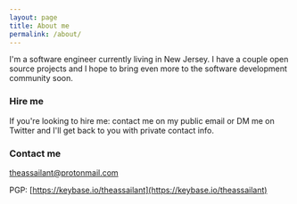 ```yaml
---
layout: page
title: About me
permalink: /about/
---
```


I'm a software engineer currently living in New Jersey. I have a couple open
source projects and I hope to bring even more to the software development
community soon.

### Hire me

If you're looking to hire me: contact me on my public email or DM me on Twitter
and I'll get back to you with private contact info.

### Contact me
[theassailant@protonmail.com](mailto:theassailant@protonmail.com)

PGP: [https://keybase.io/theassailant](https://keybase.io/theassailant)
